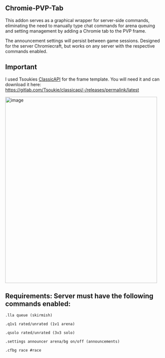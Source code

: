 ## Chromie-PVP-Tab

This addon serves as a graphical wrapper for server-side commands, eliminating the need to manually type chat commands for arena queuing and setting management by adding a Chromie tab to the PVP frame.  

The announcement settings will persist between game sessions. Designed for the server Chromiecraft, but works on any server with the respective commands enabled.

## Important

I used Tsoukies [ClassicAPI](https://gitlab.com/Tsoukie/classicapi/-/tree/main) for the frame template. You will need it and can download it here: https://gitlab.com/Tsoukie/classicapi/-/releases/permalink/latest

<img width="484" height="595" alt="image" src="https://github.com/user-attachments/assets/8e235882-b528-4396-9ec1-f21bcc79462f" />


## Requirements: Server must have the following commands enabled:

```.lla queue (skirmish)```

```.q1v1 rated/unrated (1v1 arena)```

```.qsolo rated/unrated (3v3 solo)```

```.settings announcer arena/bg on/off (announcements)```

```.cfbg race #race```


